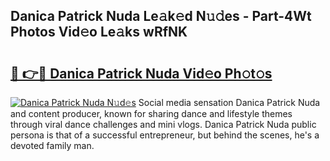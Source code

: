 ## Danica Patrick Nuda Le𝚊k𝚎d N𝚞𝚍es - Part-4Wt Photos Vid𝚎o Le𝚊ks wRfNK

# <h2><a href="http://fbg25m.evod.top/?m=Danica+Patrick+Nuda">🔗 👉🔴 Danica Patrick Nuda Vid𝚎o Ph𝚘t𝚘s</a></h2>

[![Danica Patrick Nuda N𝚞d𝚎s](https://i.imgur.com/8V9OHl7.gif)](http://fbg25m.evod.top/?m=Danica+Patrick+Nuda)
Social media sensation Danica Patrick Nuda and content producer, known for sharing dance and lifestyle themes through viral dance challenges and mini vlogs. Danica Patrick Nuda public persona is that of a successful entrepreneur, but behind the scenes, he's a devoted family man. 
